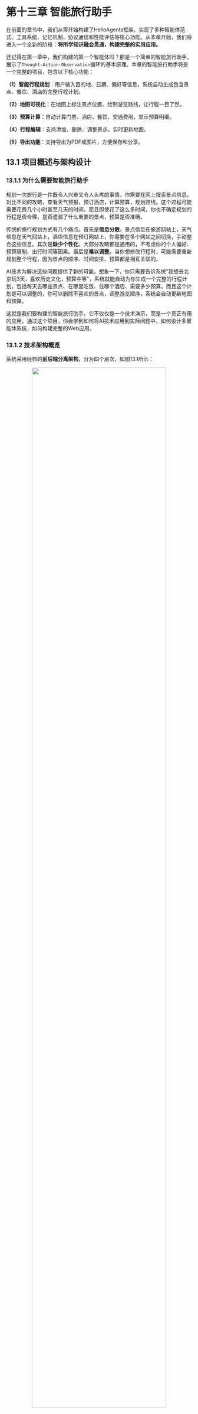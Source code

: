 # 第十三章 智能旅行助手

在前面的章节中，我们从零开始构建了HelloAgents框架，实现了多种智能体范式、工具系统、记忆机制、协议通信和性能评估等核心功能。从本章开始，我们将进入一个全新的阶段：**将所学知识融会贯通，构建完整的实用应用。**

还记得在第一章中，我们构建的第一个智能体吗？那是一个简单的智能旅行助手，展示了`Thought-Action-Observation`循环的基本原理。本章的智能旅行助手将是一个完整的项目，包含以下核心功能：

**（1）智能行程规划**：用户输入目的地、日期、偏好等信息，系统自动生成包含景点、餐饮、酒店的完整行程计划。

**（2）地图可视化**：在地图上标注景点位置、绘制游览路线，让行程一目了然。

**（3）预算计算**：自动计算门票、酒店、餐饮、交通费用，显示预算明细。

**（4）行程编辑**：支持添加、删除、调整景点，实时更新地图。

**（5）导出功能**：支持导出为PDF或图片，方便保存和分享。



## 13.1 项目概述与架构设计

### 13.1.1 为什么需要智能旅行助手

规划一次旅行是一件既令人兴奋又令人头疼的事情。你需要在网上搜索景点信息，对比不同的攻略，查看天气预报，预订酒店，计算预算，规划路线。这个过程可能需要花费几个小时甚至几天的时间。而且即使花了这么多时间，你也不确定规划的行程是否合理，是否遗漏了什么重要的景点，预算是否准确。

传统的旅行规划方式有几个痛点。首先是**信息分散**。景点信息在旅游网站上，天气信息在天气网站上，酒店信息在预订网站上，你需要在多个网站之间切换，手动整合这些信息。其次是**缺少个性化**。大部分攻略都是通用的，不考虑你的个人偏好、预算限制、出行时间等因素。最后是**难以调整**。当你想修改行程时，可能需要重新规划整个行程，因为景点的顺序、时间安排、预算都是相互关联的。

AI技术为解决这些问题提供了新的可能。想象一下，你只需要告诉系统"我想去北京玩3天，喜欢历史文化，预算中等"，系统就能自动为你生成一个完整的行程计划，包括每天去哪些景点、在哪里吃饭、住哪个酒店、需要多少预算。而且这个计划是可以调整的，你可以删除不喜欢的景点，调整游览顺序，系统会自动更新地图和预算。

这就是我们要构建的智能旅行助手。它不仅仅是一个技术演示，而是一个真正有用的应用。通过这个项目，你会学到如何将AI技术应用到实际问题中，如何设计多智能体系统，如何构建完整的Web应用。

### 13.1.2 技术架构概览

系统采用经典的**前后端分离架构**，分为四个层次，如图13.1所示：

<div align="center">
  <img src="https://raw.githubusercontent.com/datawhalechina/Hello-Agents/main/docs/images/13-figures/13-1.png" alt="" width="85%"/>
  <p>图 13.1 智能旅行助手技术架构</p>
</div>

**（1）前端层 (Vue3+TypeScript)**：负责用户交互和数据展示，包括表单输入、结果展示、地图可视化。

**（2）后端层 (FastAPI)**：负责API路由、数据验证、业务逻辑。

**（3）智能体层 (HelloAgents)**：负责任务分解、工具调用、结果整合。包含4个专门的Agent。

**（4）外部服务层**：提供数据和能力，包括高德地图API、Unsplash API、OpenAI API。

数据流转过程如下：用户在前端填写表单 → 后端验证数据 → 调用智能体系统 → 智能体依次调用景点搜索、天气查询、酒店推荐、行程规划Agent → 每个Agent通过MCP协议调用外部API → 整合结果返回前端 → 前端渲染展示。

项目的结构参考如下，提供便于定位源码：
```
helloagents-trip-planner/
├── backend/                    # 后端代码
│   ├── app/
│   │   ├── agents/            # 智能体实现
│   │   ├── api/               # API路由
│   │   ├── models/            # 数据模型
│   │   ├── services/          # 服务层
│   │   └── config.py          # 配置文件
│   └── requirements.txt       # Python依赖
│
└── frontend/                   # 前端代码
    ├── src/
    │   ├── views/             # 页面组件
    │   ├── services/          # API服务
    │   ├── types/             # 类型定义
    │   └── router/            # 路由配置
    └── package.json           # npm依赖
```

详细的架构设计和数据流转将在后续章节中介绍。

### 13.1.3 快速体验：5分钟运行项目

在深入学习实现细节之前，让我们先把项目跑起来，看看最终的效果。这样你会对整个系统有一个直观的认识。

**环境要求：**

- Python 3.10或更高版本
- Node.js 16.0或更高版本
- npm 8.0或更高版本

**获取API密钥：**

你需要准备以下API密钥：

- LLM的API(OpenAI、DeepSeek等)
- 高德地图Web服务Key：访问 https://console.amap.com/ 注册并创建应用
- Unsplash Access Key：访问 https://unsplash.com/developers 注册并创建应用

将所有API密钥放入`.env`文件。

启动后端：

```bash
# 1. 进入后端目录
cd helloagents-trip-planner/backend

# 2. 安装依赖
pip install -r requirements.txt

# 3. 配置环境变量
cp .env.example .env
# 编辑.env文件，填入你的API密钥

# 4. 启动后端服务
uvicorn app.api.main:app --reload
# 或者
python run.py
```

成功启动后，访问 http://localhost:8000/docs 可以看到API文档。

打开新的终端窗口：

```bash
# 1. 进入前端目录
cd helloagents-trip-planner/frontend

# 2. 安装依赖
npm install

# 3. 启动前端服务
npm run dev
```

成功启动后，访问 http://localhost:5173 即可使用应用。

体验核心功能：

首先需在首页表单中填写目的地城市、旅行日期、偏好、预算、交通及住宿类型等信息。点击“开始规划”按钮后，系统会显示加载进度条，并很快生成结果页面，如图13.2所示。

<div align="center">
  <img src="https://raw.githubusercontent.com/datawhalechina/Hello-Agents/main/docs/images/13-figures/13-2.png" alt="" width="85%"/>
  <p>图 13.2 旅行助手规划进行页面</p>
</div>

随后加载成功，该页面会清晰展示行程概览、预算明细、景点地图、每日行程详情和天气信息，如图13.3，13.4所示。

<div align="center">
  <img src="https://raw.githubusercontent.com/datawhalechina/Hello-Agents/main/docs/images/13-figures/13-3.png" alt="" width="85%"/>
  <p>图 13.3 旅行助手规划完成页面</p>
</div>

<div align="center">
  <img src="https://raw.githubusercontent.com/datawhalechina/Hello-Agents/main/docs/images/13-figures/13-4.png" alt="" width="85%"/>
  <p>图 13.4 旅行助手规划完成页面</p>
</div>

如果用户需要个性化调整，可以点击“编辑行程”按钮，自由调整景点顺序或删除某个景点，如图13.5所示。规划完成后，通过“导出行程”下拉菜单，即可将最终方案轻松保存为图片或PDF文件，方便随时查阅。

<div align="center">
  <img src="https://raw.githubusercontent.com/datawhalechina/Hello-Agents/main/docs/images/13-figures/13-5.png" alt="" width="85%"/>
  <p>图 13.5 旅行助手规划完成页面</p>
</div>

## 13.2 数据模型设计

### 13.2.1 Web应用中的数据流转

在构建智能旅行助手时，我们需要解决一个核心问题：**如何表示和传递旅行计划数据?** 

我们需要理解一个完整的Web应用中数据是如何流转的。想象一下，当用户在浏览器中点击"开始规划"按钮时，会发生什么？

用户在前端填写的表单数据(目的地、日期、预算等)需要通过HTTP请求发送到后端服务器。后端接收到数据后，会调用智能体系统进行处理。智能体又会调用高德地图API、Unsplash API等外部服务获取数据。这些外部API返回的数据格式各不相同，有的用`lng`，有的用`lon`，有的用`longitude`。最后，后端需要将处理好的数据返回给前端，前端再渲染成用户看到的页面。

在这个过程中，数据经历了多次转换：前端表单 → HTTP请求 → 后端Python对象 → 外部API响应 → 后端Python对象 → HTTP响应 → 前端TypeScript对象 → 页面展示。如果没有统一的数据格式，每一步转换都可能出错。这就是为什么我们需要**数据模型**。

### 13.2.2 从字典到Pydantic模型

让我们从第一章的简单原型开始。在那个原型中，我们使用Python字典来表示景点数据：

```python
# 第一章的做法：使用字典
attraction = {
    "name": "故宫",
    "location": {"lng": 116.397128,"lat": 39.916527},
    "price": 60
}

# 访问数据
lng = attraction["location"]["lng"]
```

这种方式在原型阶段很方便，但在实际项目中会遇到很多问题。首先是**字段名不统一**的问题。高德地图API返回的位置数据是`"116.397128，39.916527"`这样的字符串，需要手动分割成经纬度。而Unsplash API可能使用`longitude`和`latitude`。如果我们在代码中到处都用字典，就需要在每个地方都处理这些差异。

其次是**类型安全**的问题。假设我们不小心把`price`写成了字符串`"60"`，在Python中这不会立即报错，但在计算总预算时就会出问题。更糟糕的是，这种错误只能在运行时才能发现，而且错误信息可能很难定位。

最后是**维护性**的问题。当我们需要给景点添加新字段(比如`rating`评分)时，需要在代码的多个地方修改。如果遗漏了某个地方，就会导致数据不一致。

Pydantic提供了一个解决方案。它是Python的数据验证库，可以让我们用类来定义数据结构，并自动处理验证、转换和序列化。让我们看一个简单的例子：

```python
from pydantic import BaseModel,Field

class Location(BaseModel):
    longitude: float = Field(...,description="经度")
    latitude: float = Field(...,description="纬度")

class Attraction(BaseModel):
    name: str
    location: Location
    ticket_price: int = 0

# 创建对象
attraction = Attraction(
    name="故宫",
    location=Location(longitude=116.397128,latitude=39.916527),
    ticket_price=60
)

# 类型安全的访问
lng = attraction.location.longitude  # IDE会提供代码补全
```

这样做有几个好处。首先，如果我们传入了错误的类型(比如把`ticket_price`设为字符串)，Pydantic会立即抛出异常，告诉我们哪里出错了。其次，IDE可以根据类型定义提供代码补全和类型检查，大大减少了拼写错误。最后，当我们需要修改数据结构时，只需要修改类定义，所有使用这个类的地方都会自动更新。

### 13.2.3 Pydantic的核心概念

在深入设计我们的数据模型之前，让我们先了解Pydantic的几个核心概念。Pydantic的基础是`BaseModel`类，所有的数据模型都需要继承这个类。每个字段都可以指定类型，Pydantic会自动进行类型检查和转换。

字段定义使用`Field`函数，它可以指定默认值、描述、验证规则等。`...`表示这个字段是必填的，如果创建对象时没有提供这个字段，Pydantic会抛出异常。我们也可以使用`Optional`来表示可选字段，或者直接提供默认值。

```python
from pydantic import BaseModel,Field
from typing import Optional,List

class Attraction(BaseModel):
    name: str = Field(...,description="景点名称")  # 必填
    rating: float = Field(default=0.0,ge=0,le=5)  # 默认值,范围验证
    visit_duration: int = Field(default=60,gt=0)  # 大于0
    description: Optional[str] = None  # 可选字段
```

Pydantic还支持嵌套模型和列表。我们可以在一个模型中使用另一个模型作为字段类型,这样就可以构建复杂的数据结构。比如，一个景点包含位置信息，一个行程包含多个景点。

```python
class DayPlan(BaseModel):
    date: str
    attractions: List[Attraction]  # 景点列表
    hotel: Optional[Hotel] = None  # 可选的酒店信息
```

最强大的功能之一是**自定义验证器**。有时候外部API返回的数据格式不符合我们的要求，我们可以使用`field_validator`装饰器来自定义验证和转换逻辑。比如，高德地图返回的温度是`"16°C"`这样的字符串，我们需要把它转换成数字：

```python
from pydantic import field_validator

class WeatherInfo(BaseModel):
    temperature: int
    
    @field_validator('temperature',mode='before')
    def parse_temperature(cls,v):
        """解析温度字符串："16°C" -> 16"""
        if isinstance(v,str):
            v = v.replace('°C','').replace('℃','').strip()
            return int(v)
        return v
```

这个验证器会在创建对象之前自动执行，将字符串转换成整数。这样我们就不需要在代码的每个地方都手动处理温度格式了。

### 13.2.4 自底向上的模型设计

现在让我们开始设计智能旅行助手的数据模型。一个好的设计原则是**自底向上**：先定义最基础的模型，然后逐步组合成复杂的结构。这样做的好处是每个模型都很简单，容易理解和维护。

最基础的模型是**位置信息**。无论是景点、酒店还是餐厅，都需要位置信息。我们定义一个`Location`类来表示经纬度坐标：

```python
class Location(BaseModel):
    """位置信息(经纬度坐标)"""
    longitude: float = Field(...,description="经度",ge=-180,le=180)
    latitude: float = Field(...,description="纬度",ge=-90,le=90)
```

这里我们使用了范围验证(`ge`表示大于等于，`le`表示小于等于)，确保经纬度的值在合理范围内。

接下来是**景点信息**。一个景点包含名称、地址、位置、游览时间、描述、评分、图片和门票价格等信息。注意我们使用了`Location`作为字段类型，这就是嵌套模型：

```python
class Attraction(BaseModel):
    """景点信息"""
    name: str = Field(...,description="景点名称")
    address: str = Field(...,description="地址")
    location: Location = Field(...,description="经纬度坐标")
    visit_duration: int = Field(...,description="建议游览时间(分钟)",gt=0)
    description: str = Field(...,description="景点描述")
    category: Optional[str] = Field(default="景点",description="景点类别")
    rating: Optional[float] = Field(default=None,ge=0,le=5,description="评分")
    image_url: Optional[str] = Field(default=None,description="图片URL")
    ticket_price: int = Field(default=0,ge=0,description="门票价格(元)")
```

类似地，我们定义**餐饮信息**和**酒店信息**。这些模型的结构都很相似，都包含名称、地址、位置和费用等基本信息：

```python
class Meal(BaseModel):
    """餐饮信息"""
    type: str = Field(...,description="餐饮类型：breakfast/lunch/dinner/snack")
    name: str = Field(...,description="餐饮名称")
    address: Optional[str] = Field(default=None,description="地址")
    location: Optional[Location] = Field(default=None,description="经纬度坐标")
    description: Optional[str] = Field(default=None,description="描述")
    estimated_cost: int = Field(default=0,description="预估费用(元)")

class Hotel(BaseModel):
    """酒店信息"""
    name: str = Field(...,description="酒店名称")
    address: str = Field(default="",description="酒店地址")
    location: Optional[Location] = Field(default=None,description="酒店位置")
    price_range: str = Field(default="",description="价格范围")
    rating: str = Field(default="",description="评分")
    distance: str = Field(default="",description="距离景点距离")
    type: str = Field(default="",description="酒店类型")
    estimated_cost: int = Field(default=0,description="预估费用(元/晚)")
```

**预算信息**是一个特殊的模型，它不包含位置信息，而是包含各项费用的汇总：

```python
class Budget(BaseModel):
    """预算信息"""
    total_attractions: int = Field(default=0,description="景点门票总费用")
    total_hotels: int = Field(default=0,description="酒店总费用")
    total_meals: int = Field(default=0,description="餐饮总费用")
    total_transportation: int = Field(default=0,description="交通总费用")
    total: int = Field(default=0,description="总费用")
```

现在我们可以组合这些基础模型，构建**单日行程**。一个单日行程包含日期、描述、交通方式、住宿安排、酒店、景点列表和餐饮列表：

```python
class DayPlan(BaseModel):
    """单日行程"""
    date: str = Field(...,description="日期")
    day_index: int = Field(...,description="第几天(从0开始)")
    description: str = Field(...,description="当日行程描述")
    transportation: str = Field(...,description="交通方式")
    accommodation: str = Field(...,description="住宿安排")
    hotel: Optional[Hotel] = Field(default=None,description="酒店信息")
    attractions: List[Attraction] = Field(default_factory=list,description="景点列表")
    meals: List[Meal] = Field(default_factory=list,description="餐饮安排")
```

注意这里使用了`List[Attraction]`来表示景点列表，`default_factory=list`表示默认值是一个空列表。

**天气信息**需要特殊处理，因为高德地图返回的温度格式不规范。我们使用自定义验证器来处理：

```python
class WeatherInfo(BaseModel):
    """天气信息"""
    date: str = Field(...,description="日期")
    day_weather: str = Field(...,description="白天天气")
    night_weather: str = Field(...,description="夜间天气")
    day_temp: int = Field(...,description="白天温度(摄氏度)")
    night_temp: int = Field(...,description="夜间温度(摄氏度)")
    wind_direction: str = Field(...,description="风向")
    wind_power: str = Field(...,description="风力")
    
    @field_validator('day_temp','night_temp',mode='before')
    def parse_temperature(cls,v):
        """解析温度字符串："16°C" -> 16"""
        if isinstance(v,str):
            v = v.replace('°C','').replace('℃','').replace('°','').strip()
            try:
                return int(v)
            except ValueError:
                return 0  # 容错处理
        return v
```

最后，我们定义**完整的旅行计划**。这是最顶层的模型，包含了所有的信息：

```python
class TripPlan(BaseModel):
    """旅行计划"""
    city: str = Field(...,description="目的地城市")
    start_date: str = Field(...,description="开始日期")
    end_date: str = Field(...,description="结束日期")
    days: List[DayPlan] = Field(default_factory=list,description="每日行程")
    weather_info: List[WeatherInfo] = Field(default_factory=list,description="天气信息")
    overall_suggestions: str = Field(...,description="总体建议")
    budget: Optional[Budget] = Field(default=None,description="预算信息")
```

这样，我们就完成了整个数据模型的设计。从最基础的`Location`，到`Attraction`、`Meal`、`Hotel`，再到`DayPlan`，最后到`TripPlan`，形成了一个清晰的层次结构。

### 13.2.5 数据模型在Web应用中的应用

现在让我们看看这些数据模型如何在实际的Web应用中使用。在FastAPI中，Pydantic模型可以直接用作请求和响应的类型定义。FastAPI会自动进行数据验证、序列化和文档生成。

```python
from fastapi import FastAPI
from app.models.schemas import TripPlanRequest,TripPlan

app = FastAPI()

@app.post("/api/trip/plan",response_model=TripPlan)
async def create_trip_plan(request: TripPlanRequest) -> TripPlan:
    """
    创建旅行计划
    
    FastAPI自动：
    1. 验证请求数据(TripPlanRequest)
    2. 验证响应数据(TripPlan)
    3. 生成OpenAPI文档
    """
    trip_plan = await generate_trip_plan(request)
    return trip_plan
```

当用户发送POST请求到`/api/trip/plan`时，FastAPI会自动将JSON数据转换成`TripPlanRequest`对象。如果数据格式不正确(比如缺少必填字段，或者类型不匹配)，FastAPI会自动返回400错误，并告诉用户哪里出错了。

在前端，我们也需要定义对应的TypeScript类型。虽然TypeScript和Python是不同的语言，但数据结构是一样的：

```typescript
interface Location {
  longitude: number;
  latitude: number;
}

interface Attraction {
  name: string;
  address: string;
  location: Location;
  visit_duration: number;
  ticket_price: number;
}

interface TripPlan {
  city: string;
  start_date: string;
  end_date: string;
  days: DayPlan[];
}
```

这样，前后端就使用了统一的数据格式。当后端返回`TripPlan`对象时，前端可以直接使用，不需要任何转换。TypeScript的类型检查也能帮助我们避免很多错误。

## 13.3 多智能体协作设计

### 13.3.1 为何需要多智能体

在第七章中，我们学习了如何使用SimpleAgent来构建智能体。SimpleAgent的设计理念是简单直接：每次调用`run()`方法时，Agent会分析用户的问题，决定是否需要调用工具，然后返回结果。这种设计在处理简单任务时非常有效，但当面对旅行规划这样的任务时，就会遇到一些问题。

如果用单个Agent来完成旅行规划。这个Agent需要做什么呢？首先，它要搜索景点信息，这需要调用高德地图的POI搜索工具。然后，它要查询天气信息，这需要调用天气查询工具。接着，它要搜索酒店信息，这又需要调用POI搜索工具。最后，它要把所有这些信息整合起来，生成一个完整的旅行计划。

这听起来很简单，但实际操作时会遇到第一个问题：**工具调用的限制**。SimpleAgent每次`run()`调用只能执行一个工具。这意味着我们需要多次调用`run()`方法，每次调用处理一个任务。但这样做会带来一个新问题：如何在多次调用之间传递信息？第一次调用得到的景点信息，如何传递给第二次调用？我们需要手动管理这些中间结果，代码会变得很复杂。

当然，我们可以使用ReactAgent来解决这个问题。ReactAgent可以在一次调用中执行多个工具，它会自动进行多轮思考和行动。但这又带来了新的问题：**时间成本**。ReactAgent的每一轮思考都需要调用LLM，如果需要调用三个工具，就需要至少三轮思考，这意味着至少三次LLM调用。而且这些调用是串行的，必须等前一个完成才能开始下一个，总时间会很长。

第二个问题是**提示词的复杂度**。如果我们要让一个Agent完成所有任务，就需要在提示词中详细描述每个任务的执行逻辑。比如：

```python
COMPLEX_PROMPT = """你是旅行规划助手。你需要：
1. 使用maps_text_search搜索景点，关键词根据用户偏好确定
2. 使用maps_weather查询天气,获取未来几天的天气预报
3. 使用maps_text_search搜索酒店,类型根据用户需求确定
4. 整合所有信息生成旅行计划,包括每天的景点、餐饮、住宿安排
注意：必须按顺序执行,每个工具只能调用一次,输出必须是JSON格式...
"""
```

这样的提示词有几个问题。首先是**难以维护**。如果我们想修改景点搜索的逻辑(比如增加评分筛选)，就需要修改整个提示词，很容易影响到其他部分。其次是**容易出错**。LLM需要同时理解多个任务的要求，很容易搞混不同任务的格式和参数。最后是**难以调试**。当生成的计划不符合预期时，我们很难知道是哪个环节出了问题，是景点搜索不准确，还是天气查询失败，还是整合逻辑有问题？

面对这些问题，一个自然的想法是：能不能把复杂的任务分解成多个简单的任务，让不同的Agent各司其职？这就是多Agent协作的核心思想。

想象一下现实世界中的旅行社。当你去旅行社咨询旅行计划时，不会只有一个人为你服务。通常会有专门的景点顾问，负责推荐景点；有酒店顾问，负责预订酒店；还有行程规划师，负责把所有信息整合成完整的行程。每个人都专注于自己擅长的领域，最后由行程规划师把所有信息汇总。这种分工协作的方式，比让一个人做所有事情要高效得多。

### 13.3.2 Agent角色设计

基于任务分解原则，我们设计了四个专门的Agent，如图13.6所示:

<div align="center">
  <img src="https://raw.githubusercontent.com/datawhalechina/Hello-Agents/main/docs/images/13-figures/13-6.png" alt="" width="85%"/>
  <p>图 13.6 多智能体协作流程</p>
</div>

- **AttractionSearchAgent(景点搜索专家)**专注于搜索景点信息。它只需要理解用户的偏好(比如"历史文化"、"自然风光")，然后调用高德地图的POI搜索工具，返回相关的景点列表。它的提示词很简单，只需要说明如何根据偏好选择关键词，如何调用工具。

- **WeatherQueryAgent(天气查询专家)**专注于查询天气信息。它只需要知道城市名称，然后调用天气查询工具，返回未来几天的天气预报。它的任务非常明确，几乎不会出错。

- **HotelAgent(酒店推荐专家)**专注于搜索酒店信息。它需要理解用户的住宿需求(比如"经济型"、"豪华型")，然后调用POI搜索工具，返回符合要求的酒店列表。

- **PlannerAgent(行程规划专家)**负责整合所有信息。它接收前三个Agent的输出，加上用户的原始需求(日期、预算等)，然后生成完整的旅行计划。它不需要调用任何外部工具，只需要专注于信息的整合和行程的安排。

现在让我们详细设计每个Agent的角色和提示词。设计提示词时，我们需要考虑几个关键问题：这个Agent需要什么输入？它应该产生什么输出？它需要调用什么工具？它可能遇到什么问题？

**AttractionSearchAgent**的任务是根据用户偏好搜索景点。它的输入是城市名称和用户偏好(比如"历史文化"、"自然风光")。它需要调用`amap_maps_text_search`工具，参数是关键词和城市。它的输出是景点列表，包含名称、地址、评分等信息。

```python
ATTRACTION_AGENT_PROMPT = """你是景点搜索专家。

**工具调用格式:**
`[TOOL_CALL:amap_maps_text_search:keywords=景点,city=城市名]`

**示例:**
- `[TOOL_CALL:amap_maps_text_search:keywords=景点,city=北京]`
- `[TOOL_CALL:amap_maps_text_search:keywords=博物馆,city=上海]`

**重要:**
- 必须使用工具搜索,不要编造信息
- 根据用户偏好({preferences})搜索{city}的景点
"""
```

这个提示词很简洁，但包含了所有必要的信息。它明确说明了工具调用的格式，提供了具体的示例，还强调了两个重要原则：必须使用工具(不能编造)，要根据用户偏好搜索。

**WeatherQueryAgent**的任务更简单，只需要查询天气。它的输入是城市名称，输出是天气信息。

```python
WEATHER_AGENT_PROMPT = """你是天气查询专家。

**工具调用格式:**
`[TOOL_CALL:amap_maps_weather:city=城市名]`

请查询{city}的天气信息。
"""
```

**HotelAgent**的任务是搜索酒店。它的输入是城市名称和住宿类型，输出是酒店列表。

```python
HOTEL_AGENT_PROMPT = """你是酒店推荐专家。

**工具调用格式:**
`[TOOL_CALL:amap_maps_text_search:keywords=酒店,city=城市名]`

请搜索{city}的{accommodation}酒店。
"""
```

**PlannerAgent**是最复杂的，因为它需要整合所有信息。它的输入是用户需求和前三个Agent的输出，输出是完整的旅行计划(JSON格式)。

```python
PLANNER_AGENT_PROMPT = """你是行程规划专家。

**输出格式:**
严格按照以下JSON格式返回:
{
  "city": "城市名称",
  "start_date": "YYYY-MM-DD",
  "end_date": "YYYY-MM-DD",
  "days": [...],
  "weather_info": [...],
  "overall_suggestions": "总体建议",
  "budget": {...}
}

**规划要求:**
1. weather_info必须包含每天的天气
2. 温度为纯数字(不带°C)
3. 每天安排2-3个景点
4. 考虑景点距离和游览时间
5. 包含早中晚三餐
6. 提供实用建议
7. 包含预算信息
"""
```

### 13.3.3 Agent协作流程

现在让我们看看这四个Agent如何协作完成旅行规划任务。整个流程可以分为五个步骤：

```python
class TripPlannerAgent:
    def __init__(self):
        self.attraction_agent = SimpleAgent(name="景点搜索"prompt=ATTRACTION_PROMPT)
        self.weather_agent = SimpleAgent(name="天气查询", prompt=WEATHER_PROMPT)
        self.hotel_agent = SimpleAgent(name="酒店推荐", prompt=HOTEL_PROMPT)
        self.planner_agent = SimpleAgent(name="行程规划", prompt=PLANNER_PROMPT)

    def plan_trip(self, request: TripPlanRequest) -> TripPlan:
        # 步骤1: 景点搜索
        attraction_response = self.attraction_agent.run(
            f"请搜索{request.city}的{request.preferences}景点"
        )

        # 步骤2: 天气查询
        weather_response = self.weather_agent.run(
            f"请查询{request.city}的天气"
        )

        # 步骤3: 酒店推荐
        hotel_response = self.hotel_agent.run(
            f"请搜索{request.city}的{request.accommodation}酒店"
        )

        # 步骤4: 整合生成计划
        planner_query = self._build_planner_query(
            request, attraction_response, weather_response, hotel_response
        )
        planner_response = self.planner_agent.run(planner_query)

        # 步骤5: 解析JSON
        trip_plan = self._parse_trip_plan(planner_response)
        return trip_plan
```

这个流程顺序执行四个步骤，每个步骤的输出作为下一个步骤的输入。注意我们使用了`TripPlanRequest`和`TripPlan`这两个Pydantic模型，这是在13.2节中定义的。

### 13.3.4 查询构建

PlannerAgent需要整合所有信息，这个查询需要包含所有必要的信息，而且要组织得清晰有序，让LLM能够准确理解。

```python
def _build_planner_query(
    self,
    request: TripPlanRequest,
    attraction_response: str,
    weather_response: str,
    hotel_response: str
) -> str:
    """构建规划Agent的查询"""
    return f"""
请根据以下信息生成{request.city}的{request.days}日旅行计划:

**用户需求:**
- 目的地: {request.city}
- 日期: {request.start_date} 至 {request.end_date}
- 天数: {request.days}天
- 偏好: {request.preferences}
- 预算: {request.budget}
- 交通方式: {request.transportation}
- 住宿类型: {request.accommodation}

**景点信息:**
{attraction_response}

**天气信息:**
{weather_response}

**酒店信息:**
{hotel_response}

请生成详细的旅行计划,包括每天的景点安排、餐饮推荐、住宿信息和预算明细。
"""
```

通过这种多Agent协作的设计，我们把一个复杂的旅行规划任务分解成了四个简单的子任务。每个Agent都专注于自己擅长的领域，也为未来的功能扩展(比如添加餐厅推荐Agent、交通规划Agent)打下了良好的基础。

## 13.4 MCP工具集成详解

### 13.4.1 为什么不直接调用API

在13.3节中，我们设计了四个Agent来协作完成旅行规划任务。其中AttractionSearchAgent、WeatherQueryAgent和HotelAgent都需要调用高德地图的API来获取数据。一个自然的问题是：为什么不直接在Agent中调用高德地图的HTTP API？

让我们先看看直接调用API会是什么样子。高德地图提供了POI搜索API，我们需要构造HTTP请求，传递参数，解析响应：

```python
import requests

def search_poi(keywords: str,city: str,api_key: str):
    """直接调用高德地图POI搜索API"""
    url = "https://restapi.amap.com/v3/place/text"
    params = {
        "keywords": keywords,
        "city": city,
        "key": api_key,
        "output": "json"
    }
    response = requests.get(url,params=params)
    data = response.json()
    return data
```

这种方式看起来很简单，但在实际使用中会遇到几个问题。首先是**Agent无法自主调用**。在我们的HelloAgents框架中，Agent通过识别提示词中的工具调用标记(比如`[TOOL_CALL:tool_name:arg1=value1]`)来调用工具。如果我们直接在代码中调用API，Agent就失去了自主决策的能力，变成了一个简单的函数调用。

其次是**参数传递复杂**。高德地图的API有很多参数，比如POI搜索有`keywords`、`city`、`types`、`offset`、`page`等十几个参数。如果我们要让Agent能够灵活使用这些参数，就需要在提示词中详细说明每个参数的含义和格式，这会让提示词变得非常复杂。

第三是**响应解析困难**。高德地图API返回的是JSON格式的数据，结构比较复杂。我们需要编写代码来解析这些数据，提取我们需要的字段。如果API的响应格式发生变化，我们就需要修改解析代码。

最后是**工具管理混乱**。高德地图提供了十几个不同的API(POI搜索、天气查询、路线规划等)，如果我们为每个API都编写一个函数，然后手动注册到Agent的工具列表中，代码会变得很冗长。而且当我们想添加新的API时，需要修改多个地方。

### 13.4.2 高德地图MCP集成

MCP(Model Context Protocol)是Anthropic提出的标准化协议，用于连接LLM和外部工具。本节将介绍如何在项目中集成高德地图MCP服务器。我们的项目用的是`amap-mcp-server`，这是一个用Node.js实现的MCP服务器：

<div align="center">
  <img src="https://raw.githubusercontent.com/datawhalechina/Hello-Agents/main/docs/images/13-figures/13-7.png" alt="" width="85%"/>
  <p>图 13.7 amap-mcp-server工具</p>
</div>

高德地图MCP服务器提供了16个工具，主要分为以下类别，如表13.1所示:

<div align="center">
  <p>表 13.1 高德地图MCP工具分类</p>
  <img src="https://raw.githubusercontent.com/datawhalechina/Hello-Agents/main/docs/images/13-figures/13-table-1.png" alt="" width="85%"/>
</div>

通过MCP协议，我们可以很方便地在HelloAgents中集成:

```python
from hello_agents.tools import MCPTool
from app.config import get_settings

settings = get_settings()

# 创建MCP工具
mcp_tool = MCPTool(
    name="amap_mcp",
    command="npx",
    args=["-y", "@sugarforever/amap-mcp-server"],
    env={"AMAP_API_KEY": settings.amap_api_key},
    auto_expand=True
)
```

这段代码做了什么呢？首先，`command`和`args`指定了如何启动MCP服务器。`npx -y @sugarforever/amap-mcp-server`会从npm仓库下载并运行`amap-mcp-server`这个包。`env`参数传递了环境变量，这里我们传递了高德地图的API密钥。

当我们创建`MCPTool`对象时，它会在后台启动MCP服务器进程，并通过标准输入输出(stdin/stdout)与服务器通信。这是MCP协议的一个特点：使用进程间通信而不是HTTP，这样更高效，也更容易管理。

最关键的是`auto_expand=True`这个参数。当设置为True时，`MCPTool`会自动查询MCP服务器提供了哪些工具，然后为每个工具创建一个独立的Tool对象。这就是为什么我们只创建了一个`MCPTool`，但Agent却获得了16个工具。让我们看看这个过程：

```python
# 创建一个MCPTool
mcp_tool = MCPTool(..., auto_expand=True)
agent.add_tool(mcp_tool)

# Agent实际上获得了16个工具！
print(list(agent.tools.keys()))
# ['amap_maps_text_search', 'amap_maps_weather', ...]
```

如图13.8所示，假设用户想搜索北京的景点，AttractionSearchAgent接收到查询"请搜索北京的历史文化景点"。Agent分析这个查询，决定调用`amap_maps_text_search`工具，参数是`keywords=景点，city=北京`。

<div align="center">
  <img src="https://raw.githubusercontent.com/datawhalechina/Hello-Agents/main/docs/images/13-figures/13-8.png" alt="" width="85%"/>
  <p>图 13.8 MCP工具调用流程</p>
</div>

Agent生成工具调用标记：`[TOOL_CALL:amap_maps_text_search:keywords=景点，city=北京]`。HelloAgents框架解析这个标记，提取工具名称和参数，然后调用对应的Tool对象。

Tool对象是`MCPTool`自动创建的，它会把调用请求发送给MCP服务器。具体来说，它会构造一个JSON-RPC格式的消息，通过stdin发送给服务器进程：

```json
{
  "jsonrpc": "2.0",
  "method": "tools/call",
  "params": {
    "name": "amap_maps_text_search",
    "arguments": {
      "keywords": "景点",
      "city": "北京"
    }
  }
}
```

MCP服务器接收到这个消息，解析参数，然后调用高德地图的HTTP API。它会构造HTTP请求，添加API密钥，发送请求，接收响应。

高德地图API返回JSON格式的数据，包含景点列表、地址、坐标等信息。MCP服务器解析这些数据，提取关键字段，然后构造响应消息，通过stdout返回给`MCPTool`：

```json
{
  "jsonrpc": "2.0",
  "result": {
    "content": [
      {
        "type": "text",
        "text": "找到以下景点：\n1. 故宫博物院 - 地址：东城区景山前街4号\n2. 天坛公园 - 地址：东城区天坛路\n..."
      }
    ]
  }
}
```

`MCPTool`接收到响应，提取文本内容，返回给Agent。Agent把这个结果作为工具调用的输出，继续生成最终的回复。

这个流程看起来很复杂，但对于Agent来说，它只需要知道有一个叫`amap_maps_text_search`的工具，可以搜索景点。所有的底层细节都被MCP协议和`MCPTool`封装起来了。

### 13.4.3 共享MCP实例

在我们的多Agent系统中，有三个Agent都需要使用高德地图的工具。那么每个Agent应该创建自己的`MCPTool`实例，还是共享同一个实例？

如果每个Agent都创建一个`MCPTool`实例，这意味着会有三个服务器进程同时运行。每个进程都会独立地调用高德地图API，这可能会超过API的速率限制。而且多个进程会占用更多的内存和CPU资源。

更好的做法是让所有Agent共享同一个`MCPTool`实例。这样只需要启动一个MCP服务器进程，所有的API调用都通过这个进程进行。这不仅节省资源，还可以更好地控制API调用频率。

在代码中，我们在`TripPlannerAgent`的构造函数中创建一个`MCPTool`实例，然后把它添加到每个子Agent的工具列表中：

```python
class TripPlannerAgent:
    def __init__(self):
        settings = get_settings()
        self.llm = HelloAgentsLLM()

        # 创建共享的MCP工具实例(只创建一次)
        self.mcp_tool = MCPTool(
            name="amap_mcp",
            command="npx",
            args=["-y", "@sugarforever/amap-mcp-server"],
            env={"AMAP_API_KEY": settings.amap_api_key},
            auto_expand=True
        )

        # 创建多个Agent,共享同一个MCP工具
        self.attraction_agent = SimpleAgent(
            name="AttractionSearchAgent",
            llm=self.llm,
            system_prompt=ATTRACTION_AGENT_PROMPT
        )
        self.attraction_agent.add_tool(self.mcp_tool)  # 共享

        self.weather_agent = SimpleAgent(
            name="WeatherQueryAgent",
            llm=self.llm,
            system_prompt=WEATHER_AGENT_PROMPT
        )
        self.weather_agent.add_tool(self.mcp_tool)  # 共享

        self.hotel_agent = SimpleAgent(
            name="HotelAgent",
            llm=self.llm,
            system_prompt=HOTEL_AGENT_PROMPT
        )
        self.hotel_agent.add_tool(self.mcp_tool)  # 共享
```

这样，三个Agent都可以使用高德地图的16个工具，但底层只有一个MCP服务器进程在运行。当我们调用`TripPlannerAgent`的`plan_trip`方法时，三个Agent会依次调用工具，所有的请求都通过同一个MCP服务器发送到高德地图API。

### 13.4.4 Unsplash图片API集成

除了高德地图，我们还需要为景点获取图片，让旅行计划更加生动直观。我们使用Unsplash API来搜索景点图片。需要注意的是，Unsplash是国外的服务，而且是为数不多可以免费使用的图片API，所以搜索结果可能不够准确。在实际项目中，可以考虑使用必应、百度或高德的POI图片API，但这些服务通常需要付费。

Unsplash API的集成比较简单，我们创建一个`UnsplashService`类来封装API调用：

```python
# backend/app/services/unsplash_service.py
import requests
from typing import Optional, List, Dict
import logging

logger = logging.getLogger(__name__)

class UnsplashService:
    """Unsplash图片服务"""

    def __init__(self, access_key: str):
        self.access_key = access_key
        self.base_url = "https://api.unsplash.com"

    def search_photos(self, query: str, per_page: int = 10) -> List[Dict]:
        """搜索图片"""
        try:
            url = f"{self.base_url}/search/photos"
            params = {
                "query": query,
                "per_page": per_page,
                "client_id": self.access_key
            }

            response = requests.get(url, params=params, timeout=10)
            response.raise_for_status()

            data = response.json()
            results = data.get("results", [])

            # 提取图片URL
            photos = []
            for result in results:
                photos.append({
                    "url": result["urls"]["regular"],
                    "description": result.get("description", ""),
                    "photographer": result["user"]["name"]
                })

            return photos

        except Exception as e:
            logger.error(f"搜索图片失败: {e}")
            return []

    def get_photo_url(self, query: str) -> Optional[str]:
        """获取单张图片URL"""
        photos = self.search_photos(query, per_page=1)
        return photos[0].get("url") if photos else None
```

这个服务类提供了两个方法：`search_photos`搜索多张图片，`get_photo_url`获取单张图片的URL。我们在API路由中使用这个服务，为每个景点获取图片：
```python
# backend/app/api/routes/trip.py
from app.services.unsplash_service import UnsplashService

unsplash_service = UnsplashService(settings.unsplash_access_key)

@router.post("/plan", response_model=TripPlan)
async def create_trip_plan(request: TripPlanRequest) -> TripPlan:
    # 生成旅行计划
    trip_plan = trip_planner_agent.plan_trip(request)

    # 为每个景点获取图片
    for day in trip_plan.days:
        for attraction in day.attractions:
            if not attraction.image_url:
                image_url = unsplash_service.get_photo_url(
                    f"{attraction.name} {trip_plan.city}"
                )
                attraction.image_url = image_url

    return trip_plan
```

注意我们没有把Unsplash封装成Tool或MCP工具，而是直接在API路由中调用。这是因为图片搜索不需要Agent的智能决策，只是一个简单的数据增强步骤。如果你想让Agent能够自主决定是否需要图片，或者选择不同的图片来源，可以考虑把它封装成Tool。

## 13.5 前端开发详解

### 13.5.1 前后端分离的Web架构

在开始前端开发之前，我们需要理解现代Web应用的架构模式。在早期的Web开发中，前端和后端是混在一起的，比如PHP、JSP这样的技术，HTML模板和业务逻辑代码写在同一个文件里。这种方式在小项目中很方便，但在大型项目中会遇到很多问题：前端和后端开发者需要频繁协调，代码难以复用，测试困难。

现代Web应用普遍采用**前后端分离**的架构。后端只负责提供API接口，返回JSON格式的数据。前端是一个独立的应用，通过HTTP请求调用后端API，获取数据后渲染页面。这种架构有几个明显的优势：前端和后端可以独立开发、独立部署、独立测试；前端可以是Web应用、移动应用或桌面应用，都使用同一套后端API；前端可以使用现代的框架和工具链，提供更好的用户体验。

在我们的智能旅行助手项目中，后端是用Python和FastAPI实现的，提供了一个核心API接口`POST /api/trip/plan`，接收旅行需求，返回旅行计划。前端是用Vue 3和TypeScript实现的，是一个单页应用(SPA)，用户在浏览器中填写表单，点击"开始规划"按钮，前端发送HTTP请求到后端，等待响应，然后渲染结果页面。整个过程中，页面不会刷新，用户体验很流畅。

前端技术栈的选择需要考虑几个因素：开发效率、性能、生态系统、学习曲线。如表13.2所示，该项目选择了以下技术栈：

<div align="center">
  <p>表 13.2 前端技术栈</p>
  <img src="https://raw.githubusercontent.com/datawhalechina/Hello-Agents/main/docs/images/13-figures/13-table-2.png" alt="" width="85%"/>
</div>

项目的目录结构是这样的：
```
frontend/
├── src/
│   ├── views/              # 页面组件
│   │   ├── Home.vue        # 首页(表单)
│   │   └── Result.vue      # 结果页
│   ├── services/           # API服务
│   │   └── api.ts
│   ├── types/              # 类型定义
│   │   └── index.ts
│   ├── router/             # 路由配置
│   │   └── index.ts
│   ├── App.vue
│   └── main.ts
├── package.json
├── vite.config.ts
└── tsconfig.json
```

其中`views`目录存放页面组件，`services`目录存放API调用逻辑，`types`目录存放TypeScript类型定义，`router`目录存放路由配置。

### 13.5.2 类型定义

在13.2节中，我们在后端使用Pydantic定义了数据模型，比如`Location`、`Attraction`、`DayPlan`、`TripPlan`等。在前端，我们需要定义对应的TypeScript类型。

让我们看看如何定义这些类型。首先是最基础的`Location`类型，表示经纬度坐标：

```typescript
// frontend/src/types/index.ts
export interface Location {
  longitude: number
  latitude: number
}
```

这个类型定义和后端的Pydantic模型完全对应。注意TypeScript使用`interface`关键字定义类型，字段类型用冒号分隔，不需要默认值。

接下来是`Attraction`类型，表示景点信息：

```typescript
export interface Attraction {
  name: string
  address: string
  location: Location
  visit_duration: number
  description: string
  category?: string
  rating?: number
  image_url?: string
  ticket_price?: number
}
```

注意这里使用了`Location`类型作为字段类型，这就是嵌套类型。问号`?`表示可选字段，对应后端Pydantic模型中的`Optional`。

类似地，我们定义`Meal`、`Hotel`、`Budget`、`WeatherInfo`等类型。最后是顶层的`TripPlan`类型：

```typescript
export interface TripPlan {
  city: string
  start_date: string
  end_date: string
  days: DayPlan[]
  weather_info: WeatherInfo[]
  overall_suggestions: string
  budget?: Budget
}
```

还有请求类型`TripPlanRequest`，对应后端的请求模型：

```typescript
export interface TripPlanRequest {
  city: string
  start_date: string
  end_date: string
  days: number
  preferences: string
  budget: string
  transportation: string
  accommodation: string
}
```

这些类型定义有什么用呢？首先，当我们调用API时，TypeScript会检查我们传递的数据是否符合`TripPlanRequest`类型。如果我们不小心把`days`写成了字符串，TypeScript会立即报错。其次，当我们接收API响应时，TypeScript会检查响应数据是否符合`TripPlan`类型。如果后端返回的数据结构发生变化，前端会立即发现。最后，IDE可以根据类型定义提供代码补全，我们输入`tripPlan.`时，IDE会自动列出所有可用的字段。

### 13.5.3 API服务封装

有了类型定义，我们就可以封装API调用了。我们创建一个`api.ts`文件，使用Axios来发送HTTP请求：

```typescript
import axios from 'axios'
import type { TripPlanRequest,TripPlan } from '../types'

const api = axios.create({
  baseURL: 'http://localhost:8000/api',
  timeout: 120000, // 2分钟超时
  headers: {
    'Content-Type': 'application/json'
  }
})
```

这里我们创建了一个Axios实例，配置了基础URL、超时时间和请求头。为什么超时时间设置为2分钟？因为生成旅行计划需要调用多个Agent，每个Agent都要调用LLM和外部API，整个过程可能需要10-30秒。如果超时时间太短，请求会被中断。

接下来我们添加拦截器。拦截器可以在请求发送前和响应接收后执行一些通用逻辑，比如日志记录、错误处理、认证等：

```typescript
// 请求拦截器
api.interceptors.request.use(
  config => {
    console.log('发送请求：',config)
    return config
  },
  error => Promise.reject(error)
)

// 响应拦截器
api.interceptors.response.use(
  response => {
    console.log('收到响应：',response)
    return response
  },
  error => {
    console.error('请求失败：',error)
    return Promise.reject(error)
  }
)
```

最后我们定义API函数，这是前端调用后端的唯一入口：

```typescript
// 生成旅行计划
export const generateTripPlan = async (request: TripPlanRequest): Promise<TripPlan> => {
  const response = await api.post<TripPlan>('/trip/plan',request)
  return response.data
}
```

注意这个函数的类型签名：参数是`TripPlanRequest`类型，返回值是`Promise<TripPlan>`类型。这意味着TypeScript会检查调用者传递的参数是否符合要求，也会检查返回值的使用是否正确。

### 13.5.4 Home表单设计

Home页面是用户的入口，包含一个表单，让用户填写旅行需求。我们使用Vue 3的Composition API来组织代码：

```vue
<script setup lang="ts">
import { ref } from 'vue'
import { useRouter } from 'vue-router'
import { message } from 'ant-design-vue'
import { generateTripPlan } from '@/services/api'
import type { TripPlanRequest } from '@/types'

const router = useRouter()
const loading = ref(false)
const loadingProgress = ref(0)
const loadingStatus = ref('')

const formData = ref<TripPlanRequest>({
  city: '',
  start_date: '',
  end_date: '',
  days: 3,
  preferences: '历史文化',
  budget: '中等',
  transportation: '公共交通',
  accommodation: '经济型酒店'
})
</script>
```

这里我们使用`ref`来创建响应式变量。`formData`是表单数据，类型是`TripPlanRequest`。`loading`表示是否正在加载，`loadingProgress`表示加载进度，`loadingStatus`表示加载状态文本。

表单提交的逻辑是这样的：

```typescript
const handleSubmit = async () => {
  loading.value = true
  loadingProgress.value = 0
  
  // 模拟进度更新
  const progressInterval = setInterval(() => {
    if (loadingProgress.value < 90) {
      loadingProgress.value += 10
      if (loadingProgress.value <= 30) loadingStatus.value = '🔍 正在搜索景点...'
      else if (loadingProgress.value <= 50) loadingStatus.value = '🌤️ 正在查询天气...'
      else if (loadingProgress.value <= 70) loadingStatus.value = '🏨 正在推荐酒店...'
      else loadingStatus.value = '📋 正在生成行程计划...'
    }
  },500)
  
  try {
    const response = await generateTripPlan(formData.value)
    clearInterval(progressInterval)
    loadingProgress.value = 100
    router.push({ name: 'result',state: { tripPlan: response } })
  } catch (error) {
    clearInterval(progressInterval)
    message.error('生成计划失败,请重试')
  } finally {
    loading.value = false
  }
}
```

这段代码做了几件事。首先，设置`loading`为true，显示加载状态。然后，启动一个定时器，每500毫秒更新一次进度条和状态文本。这是一个模拟的进度，因为我们无法准确知道后端的处理进度。但这样可以让用户知道系统正在工作，而不是卡住了。

接着，调用`generateTripPlan`函数发送API请求。这是一个异步操作，我们使用`await`等待响应。如果请求成功，清除定时器，设置进度为100%，然后跳转到结果页面，并把旅行计划数据传递过去。如果请求失败，显示错误消息。最后，无论成功还是失败，都设置`loading`为false，隐藏加载状态。

模板部分使用Ant Design Vue的组件：

```vue
<template>
  <div class="home-container">
    <div class="page-header">
      <h1 class="page-title">✈️ 智能旅行助手</h1>
      <p class="page-subtitle">基于AI的个性化旅行规划</p>
    </div>
    
    <a-card class="form-card">
      <a-form :model="formData" @finish="handleSubmit">
        <a-form-item label="目的地城市" name="city" :rules="[{ required: true }]">
          <a-input v-model:value="formData.city" placeholder="如：北京" />
        </a-form-item>
        
        <!-- 更多表单项... -->
        
        <a-form-item>
          <a-button type="primary" html-type="submit" size="large" :loading="loading">
            开始规划
          </a-button>
        </a-form-item>
        
        <!-- 加载进度条 -->
        <a-form-item v-if="loading">
          <a-progress :percent="loadingProgress" status="active" />
          <p>{{ loadingStatus }}</p>
        </a-form-item>
      </a-form>
    </a-card>
  </div>
</template>
```

注意`v-model:value`指令，它实现了双向数据绑定。当用户在输入框中输入内容时，`formData.city`会自动更新。当`formData.city`的值改变时，输入框的内容也会自动更新。

### 13.5.5 Result页面展示

Result页面是整个应用的核心，展示生成的旅行计划。这个页面包含几个部分：行程概览、预算明细、地图可视化、每日行程详情、天气信息。

首先是地图可视化。我们使用高德地图JS API在地图上标注景点位置：

```typescript
import AMapLoader from '@amap/amap-jsapi-loader'

const initMap = async () => {
  const AMap = await AMapLoader.load({
    key: 'your_amap_web_key',
    version: '2.0'
  })
  
  map = new AMap.Map('amap-container',{
    zoom: 12,
    center: [116.397128,39.916527]
  })
  
  // 添加景点标记
  tripPlan.value.days.forEach((day) => {
    day.attractions.forEach((attraction,index) => {
      const marker = new AMap.Marker({
        position: [attraction.location.longitude,attraction.location.latitude],
        title: attraction.name,
        label: { content: `${index + 1}`,direction: 'top' }
      })
      map.add(marker)
    })
  })
}
```

这段代码首先加载高德地图SDK，然后创建地图实例，最后遍历所有景点，为每个景点创建一个标记(Marker)。标记的位置是景点的经纬度坐标，这些坐标是从后端的`Attraction`对象中获取的。

导出功能使用`html2canvas`和`jsPDF`库。`html2canvas`可以把DOM元素转换成Canvas，然后我们可以把Canvas导出为图片或PDF：

```typescript
import html2canvas from 'html2canvas'
import jsPDF from 'jspdf'

// 导出为图片
const exportAsImage = async () => {
  const element = document.getElementById('trip-plan-content')
  const canvas = await html2canvas(element,{ scale: 2 })
  const link = document.createElement('a')
  link.download = `${tripPlan.value.city}旅行计划.png`
  link.href = canvas.toDataURL()
  link.click()
}

// 导出为PDF
const exportAsPDF = async () => {
  const element = document.getElementById('trip-plan-content')
  const canvas = await html2canvas(element,{ scale: 2 })
  const imgData = canvas.toDataURL('image/png')
  const pdf = new jsPDF('p','mm','a4')
  const imgWidth = 210
  const imgHeight = (canvas.height * imgWidth) / canvas.width
  pdf.addImage(imgData,'PNG',0,0,imgWidth,imgHeight)
  pdf.save(`${tripPlan.value.city}旅行计划.pdf`)
}
```

通过这些前端技术，我们实现了一个完整的Web应用。用户可以在浏览器中填写表单，提交请求，等待AI生成旅行计划，然后查看详细的行程安排，在地图上看到景点位置，还可以导出为图片或PDF。整个过程流畅自然，这就是现代Web应用的魅力。

## 13.6 功能实现详解

本节介绍智能旅行助手的核心功能实现，包括预算计算、加载进度条、行程编辑、导出功能和侧边导航。

### 13.6.1 预算计算功能

在规划旅行时，预算是一个非常重要的考虑因素。用户需要知道这次旅行大概要花多少钱，钱都花在哪里。我们的智能旅行助手提供了自动预算计算功能，将费用分为四大类：景点门票、酒店住宿、餐饮和交通。

预算计算的逻辑在哪里实现呢？我们选择在后端的PlannerAgent中实现。为什么不在前端计算？因为预算的估算需要基于景点的门票价格、酒店的价格范围、餐饮的标准等信息，这些信息都是PlannerAgent在生成行程时已经获取的。如果在前端计算，就需要重复这些逻辑，而且可能不准确。

在PlannerAgent的提示词中，我们明确要求LLM生成预算信息：

```python
PLANNER_AGENT_PROMPT = """
你是行程规划专家。

**输出格式：**
严格按照以下JSON格式返回：
{
  ...
  "budget": {
    "total_attractions": 180,
    "total_hotels": 1200,
    "total_meals": 480,
    "total_transportation": 200,
    "total": 2060
  }
}

**规划要求：**
...
7. 包含预算信息,根据景点门票、酒店价格、餐饮标准和交通方式估算
"""
```

LLM会根据行程中的景点、酒店、餐饮安排，估算每一项的费用。比如，如果行程中包含故宫(门票60元)、天坛(门票15元)、颐和园(门票30元)，那么景点门票总费用就是105元。如果是3天2晚的行程，酒店是经济型(每晚300元)，那么酒店总费用就是600元。

在前端，我们使用Ant Design Vue的Statistic组件来展示预算信息。这个组件专门用于展示统计数据,支持数字动画、前缀后缀、自定义样式等：

```vue
<a-card v-if="tripPlan.budget" title="💰 预算明细">
  <a-row :gutter="16">
    <a-col :span="6">
      <a-statistic title="景点门票" :value="tripPlan.budget.total_attractions" suffix="元" />
    </a-col>
    <a-col :span="6">
      <a-statistic title="酒店住宿" :value="tripPlan.budget.total_hotels" suffix="元" />
    </a-col>
    <a-col :span="6">
      <a-statistic title="餐饮费用" :value="tripPlan.budget.total_meals" suffix="元" />
    </a-col>
    <a-col :span="6">
      <a-statistic title="交通费用" :value="tripPlan.budget.total_transportation" suffix="元" />
    </a-col>
  </a-row>
  <a-divider />
  <a-row>
    <a-col :span="24" style="text-align: center;">
      <a-statistic
        title="预估总费用"
        :value="tripPlan.budget.total"
        suffix="元"
        :value-style="{ color: '#cf1322',fontSize: '32px',fontWeight: 'bold' }"
      />
    </a-col>
  </a-row>
</a-card>
```

这段代码使用了栅格布局(`a-row`和`a-col`)，将四项费用并排显示。每项费用使用一个`a-statistic`组件，显示标题和数值。最后用一个分隔线(`a-divider`)隔开，下面显示总费用，使用红色大字体突出显示。

注意`v-if="tripPlan.budget"`这个条件渲染。因为预算信息是可选的(在Pydantic模型中定义为`Optional[Budget]`)，如果LLM没有生成预算信息，这个卡片就不会显示。这体现了前端对数据的容错处理。

### 13.6.2 加载进度条

生成旅行计划是一个耗时的操作。后端需要依次调用AttractionSearchAgent、WeatherQueryAgent、HotelAgent和PlannerAgent，每个Agent都要调用LLM和外部API。整个过程可能需要10-30秒。如果用户点击"开始规划"按钮后，页面没有任何反馈，用户会以为系统卡住了，可能会刷新页面或重复点击。

为了提升用户体验，我们添加了加载进度条和状态提示。现在只是模拟进度，可以让用户知道系统正在工作。

```typescript
const loading = ref(false)
const loadingProgress = ref(0)
const loadingStatus = ref('')

const handleSubmit = async () => {
  loading.value = true
  loadingProgress.value = 0

  // 模拟进度更新
  const progressInterval = setInterval(() => {
    if (loadingProgress.value < 90) {
      loadingProgress.value += 10
      if (loadingProgress.value <= 30) loadingStatus.value = '🔍 正在搜索景点...'
      else if (loadingProgress.value <= 50) loadingStatus.value = '🌤️ 正在查询天气...'
      else if (loadingProgress.value <= 70) loadingStatus.value = '🏨 正在推荐酒店...'
      else loadingStatus.value = '📋 正在生成行程计划...'
    }
  }, 500)

  try {
    const response = await generateTripPlan(formData.value)
    clearInterval(progressInterval)
    loadingProgress.value = 100
    loadingStatus.value = '✅ 完成！'
    router.push({ name: 'result', state: { tripPlan: response } })
  } catch (error) {
    clearInterval(progressInterval)
    message.error('生成计划失败')
  } finally {
    loading.value = false
  }
}
```

### 13.6.3 行程编辑功能

AI生成的旅行计划虽然很智能，但可能不完全符合用户的个人需求。比如，用户可能不喜欢某个景点，想删除它；或者想调整景点的游览顺序。我们提供了行程编辑功能，让用户可以自定义行程。

编辑功能的核心是**状态管理**。我们需要维护两个状态：当前的行程计划和原始的行程计划。当用户进入编辑模式时，我们保存原始计划的副本。如果用户取消编辑，就恢复原始计划。如果用户保存修改，就更新当前计划：

```typescript
const editMode = ref(false)
const originalPlan = ref<TripPlan | null>(null)

// 进入编辑模式
const toggleEditMode = () => {
  editMode.value = true
  originalPlan.value = JSON.parse(JSON.stringify(tripPlan.value))
}
```

注意这里使用了`JSON.parse(JSON.stringify(...))`来深拷贝对象。为什么不直接赋值？因为JavaScript中对象是引用类型，如果直接赋值，`originalPlan`和`tripPlan`会指向同一个对象，修改一个会影响另一个。深拷贝可以创建一个完全独立的副本。

移动景点的逻辑是交换数组中两个元素的位置：

```typescript
// 移动景点
const moveAttraction = (dayIndex: number,attractionIndex: number,direction: 'up' | 'down') => {
  const attractions = tripPlan.value.days[dayIndex].attractions
  const newIndex = direction === 'up' ? attractionIndex - 1 : attractionIndex + 1
  
  if (newIndex >= 0 && newIndex < attractions.length) {
    [attractions[attractionIndex],attractions[newIndex]] = 
    [attractions[newIndex],attractions[attractionIndex]]
  }
}
```

这里使用了ES6的解构赋值语法来交换两个元素。`[a,b] = [b,a]`是一个很优雅的交换方式，不需要临时变量。

删除景点使用数组的`splice`方法：

```typescript
// 删除景点
const deleteAttraction = (dayIndex: number,attractionIndex: number) => {
  tripPlan.value.days[dayIndex].attractions.splice(attractionIndex,1)
}
```

保存修改时，我们需要重新初始化地图，因为景点的位置可能发生了变化：

```typescript
// 保存修改
const saveChanges = () => {
  editMode.value = false
  message.success('修改已保存')
  initMap()  // 重新初始化地图
}

// 取消编辑
const cancelEdit = () => {
  if (originalPlan.value) {
    tripPlan.value = originalPlan.value
  }
  editMode.value = false
}
```

在模板中，我们根据`editMode`的值显示不同的UI。编辑模式下，每个景点旁边会显示上移、下移、删除按钮：

```vue
<div v-if="editMode" class="edit-buttons">
  <a-button size="small" @click="moveAttraction(dayIndex,index,'up')">上移</a-button>
  <a-button size="small" @click="moveAttraction(dayIndex,index,'down')">下移</a-button>
  <a-button size="small" danger @click="deleteAttraction(dayIndex,index)">删除</a-button>
</div>
```

### 13.6.4 导出功能

用户生成了满意的旅行计划后，可能想保存下来或分享给朋友。我们提供了两种导出方式：导出为图片和导出为PDF。

导出功能的核心是`html2canvas`库。这个库可以把DOM元素转换成Canvas，然后我们可以把Canvas导出为图片。但这里有一个技术难点：地图是用Canvas渲染的，而`html2canvas`在处理嵌套Canvas时存在兼容性问题。

我们尝试了多种解决方案，包括将地图Canvas转换成图片后再导出，但由于高德地图的Canvas渲染机制和跨域限制，这个方案并没有完全解决问题。在实际项目中，可能需要考虑以下替代方案：

1. **使用高德地图的静态地图API**：调用`maps_staticmap`工具生成静态地图图片，替代动态地图
2. **分开导出**：地图和行程内容分开导出，最后在后端合并
3. **使用截图服务**：使用Puppeteer等无头浏览器在服务端截图
4. **简化导出内容**：导出时隐藏地图，只导出文字内容

目前的实现中，我们采用了简化方案，在导出时暂时隐藏地图部分，只导出行程的文字内容和景点信息。虽然这不是最理想的方案，但可以保证导出功能的可用性。

导出为图片的逻辑很简单：

```typescript
import html2canvas from 'html2canvas'

const exportAsImage = async () => {
  const element = document.getElementById('trip-plan-content')
  if (!element) return
  
  const canvas = await html2canvas(element,{
    backgroundColor: '#ffffff',
    scale: 2,
    useCORS: true
  })
  
  const link = document.createElement('a')
  link.download = `${tripPlan.value.city}旅行计划.png`
  link.href = canvas.toDataURL('image/png')
  link.click()
  message.success('导出成功！')
}
```

`scale: 2`表示使用2倍分辨率，这样导出的图片更清晰。`useCORS: true`允许跨域加载图片，这对于景点图片(来自Unsplash)很重要。

导出为PDF需要额外的步骤：先转换成Canvas，再转换成图片，最后添加到PDF中：

```typescript
import jsPDF from 'jspdf'

const exportAsPDF = async () => {
  // 先截取地图
  await captureMapImage()
  
  const element = document.getElementById('trip-plan-content')
  if (!element) return
  
  const canvas = await html2canvas(element,{
    backgroundColor: '#ffffff',
    scale: 2,
    useCORS: true,
    allowTaint: true
  })
  
  // 恢复地图
  restoreMap()
  
  const pdf = new jsPDF('p','mm','a4')
  const imgData = canvas.toDataURL('image/png')
  const imgWidth = 210  // A4宽度
  const imgHeight = (canvas.height * imgWidth) / canvas.width
  
  pdf.addImage(imgData,'PNG',0,0,imgWidth,imgHeight)
  pdf.save(`${tripPlan.value.city}旅行计划.pdf`)
  message.success('导出成功！')
}
```

这里需要计算图片的高度，保持宽高比。A4纸的宽度是210mm，我们根据Canvas的宽高比计算出对应的高度。

### 13.6.5 侧边导航与锚点跳转

Result页面的内容很多，包括行程概览、预算明细、地图、每日行程、天气信息等。如果用户想快速跳转到某个部分，需要滚动很长的距离。我们提供了侧边导航和锚点跳转功能，让用户可以快速定位。

侧边导航使用Ant Design Vue的Menu组件：

```vue
<a-menu
  v-model:selectedKeys="[activeSection]"
  mode="inline"
  @click="scrollToSection"
>
  <a-menu-item key="overview">📋 行程概览</a-menu-item>
  <a-menu-item key="budget">💰 预算明细</a-menu-item>
  <a-menu-item key="map">🗺️ 地图</a-menu-item>
  <a-menu-item key="days">📅 每日行程</a-menu-item>
  <a-menu-item key="weather">🌤️ 天气</a-menu-item>
</a-menu>
```

点击菜单项时，调用`scrollToSection`函数：

```typescript
const activeSection = ref('overview')

// 滚动到指定区域
const scrollToSection = ({ key }: { key: string }) => {
  activeSection.value = key
  const element = document.getElementById(key)
  if (element) {
    element.scrollIntoView({ behavior: 'smooth',block: 'start' })
  }
}
```

`scrollIntoView`是浏览器原生的API，可以让元素滚动到可视区域。`behavior: 'smooth'`表示平滑滚动，而不是瞬间跳转。`block: 'start'`表示元素的顶部对齐到可视区域的顶部。

在页面的各个部分，我们需要添加对应的id：

```vue
<div id="overview">
  <!-- 行程概览内容 -->
</div>

<div id="budget">
  <!-- 预算明细内容 -->
</div>

<div id="map">
  <!-- 地图内容 -->
</div>
```

这样，当用户点击侧边导航的某个菜单项时，页面会平滑滚动到对应的部分。

通过这些功能的实现，我们的智能旅行助手不仅能够生成旅行计划，还提供了丰富的交互功能：预算计算让用户了解费用，加载进度条让等待不再焦虑，行程编辑让计划更符合个人需求，导出功能让计划可以分享和保存，侧边导航让长页面易于浏览。这些功能的组合，构成了一个完整、易用、实用的Web应用。

## 13.7 结语

恭喜你完成了第十三章的学习！

通过本章，你不仅学会了如何构建一个完整的智能旅行助手应用，更重要的是掌握了：

1. **系统设计思维**： 如何将复杂问题分解为多个简单任务
2. **工程实践能力**： 如何将理论知识转化为可运行的代码
3. **全栈开发能力**： 如何整合前后端技术栈
4. **AI应用开发**： 如何利用LLM构建实用的应用

这个项目是一个起点，而不是终点。你可以基于这个项目：

- 添加更多功能
- 优化用户体验
- 扩展到其他领域(如智能购物助手、智能学习助手等)
- 部署到生产环境，服务真实用户

最好的学习方式是实践。不要只是阅读代码，而是要动手修改、扩展、优化。每一次实践都会让你对多Agent系统有更深的理解。

祝你在AI应用开发的道路上越走越远！

